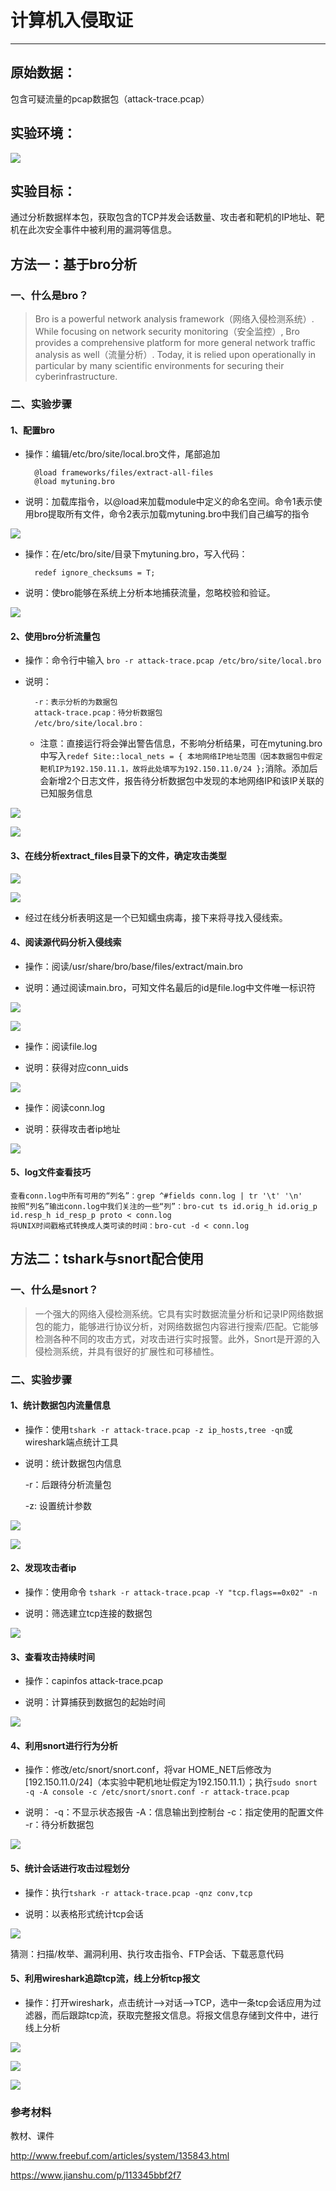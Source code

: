 # 计算机入侵取证

----------

## 原始数据：

包含可疑流量的pcap数据包（attack-trace.pcap）

## 实验环境：

![](https://i.imgur.com/fvQccUU.jpg)

## 实验目标：

通过分析数据样本包，获取包含的TCP并发会话数量、攻击者和靶机的IP地址、靶机在此次安全事件中被利用的漏洞等信息。


## 方法一：基于bro分析

### 一、什么是bro？

> Bro is a powerful network analysis framework（网络入侵检测系统）. While focusing on network security monitoring（安全监控）, Bro provides a comprehensive platform for more general network traffic analysis as well（流量分析）.  Today, it is relied upon operationally in particular by many scientific environments for securing their cyberinfrastructure. 

### 二、实验步骤

#### 1、配置bro

* 操作：编辑/etc/bro/site/local.bro文件，尾部追加
 
	    @load frameworks/files/extract-all-files
		@load mytuning.bro

* 说明：加载库指令，以@load来加载module中定义的命名空间。命令1表示使用bro提取所有文件，命令2表示加载mytuning.bro中我们自己编写的指令

![](https://i.imgur.com/lWPh3Of.jpg)

* 操作：在/etc/bro/site/目录下mytuning.bro，写入代码：

		redef ignore_checksums = T;

* 说明：使bro能够在系统上分析本地捕获流量，忽略校验和验证。

![](https://i.imgur.com/mFbelCg.jpg)

#### 2、使用bro分析流量包

* 操作：命令行中输入 `bro -r attack-trace.pcap /etc/bro/site/local.bro`

* 说明： 

		-r：表示分析的为数据包
		attack-trace.pcap：待分析数据包
		/etc/bro/site/local.bro：

	* 注意：直接运行将会弹出警告信息，不影响分析结果，可在mytuning.bro中写入`redef Site::local_nets = { 本地网络IP地址范围（因本数据包中假定靶机IP为192.150.11.1，故将此处填写为192.150.11.0/24 };`消除。添加后会新增2个日志文件，报告待分析数据包中发现的本地网络IP和该IP关联的已知服务信息

![](https://i.imgur.com/ViFqIDA.jpg)

![](https://i.imgur.com/csepxAb.jpg)

#### 3、在线分析extract_files目录下的文件，确定攻击类型

![](https://i.imgur.com/eZPIzfx.jpg)

![](https://i.imgur.com/4kOk2Lj.jpg)


* 经过在线分析表明这是一个已知蠕虫病毒，接下来将寻找入侵线索。


#### 4、阅读源代码分析入侵线索

* 操作：阅读/usr/share/bro/base/files/extract/main.bro

* 说明：通过阅读main.bro，可知文件名最后的id是file.log中文件唯一标识符

![](https://i.imgur.com/iypiNiY.jpg)

![](https://i.imgur.com/63OWyCR.jpg)

* 操作：阅读file.log

* 说明：获得对应conn_uids

![](https://i.imgur.com/DawtLcK.jpg)

* 操作：阅读conn.log

* 说明：获得攻击者ip地址

![](https://i.imgur.com/jiRPWz3.jpg)


#### 5、log文件查看技巧

	查看conn.log中所有可用的“列名”：grep ^#fields conn.log | tr '\t' '\n'
	按照“列名”输出conn.log中我们关注的一些“列”：bro-cut ts id.orig_h id.orig_p id.resp_h id_resp_p proto < conn.log
	将UNIX时间戳格式转换成人类可读的时间：bro-cut -d < conn.log



## 方法二：tshark与snort配合使用

### 一、什么是snort？

> 一个强大的网络入侵检测系统。它具有实时数据流量分析和记录IP网络数据包的能力，能够进行协议分析，对网络数据包内容进行搜索/匹配。它能够检测各种不同的攻击方式，对攻击进行实时报警。此外，Snort是开源的入侵检测系统，并具有很好的扩展性和可移植性。

### 二、实验步骤

#### 1、统计数据包内流量信息

* 操作：使用`tshark -r attack-trace.pcap -z ip_hosts,tree -qn`或wireshark端点统计工具
* 说明：统计数据包内信息
	
	-r：后跟待分析流量包

	-z: 设置统计参数

![](https://i.imgur.com/CciIpYj.jpg)

![](https://i.imgur.com/Jf7XVqz.jpg)

#### 2、发现攻击者ip

* 操作：使用命令 `tshark -r attack-trace.pcap -Y "tcp.flags==0x02" -n`

* 说明：筛选建立tcp连接的数据包

![](https://i.imgur.com/27elUUy.jpg)

#### 3、查看攻击持续时间

* 操作：capinfos attack-trace.pcap

* 说明：计算捕获到数据包的起始时间

![](https://i.imgur.com/8tPiTgl.jpg)

#### 4、利用snort进行行为分析

* 操作：修改/etc/snort/snort.conf，将var HOME_NET后修改为[192.150.11.0/24]（本实验中靶机地址假定为192.150.11.1）；执行`sudo snort -q -A console -c /etc/snort/snort.conf -r attack-trace.pcap `

* 说明：
	   -q：不显示状态报告
	   -A：信息输出到控制台
	   -c：指定使用的配置文件
       -r：待分析数据包

![](https://i.imgur.com/uYTISwy.jpg)

#### 5、统计会话进行攻击过程划分

* 操作：执行`tshark -r attack-trace.pcap -qnz conv,tcp` 

* 说明：以表格形式统计tcp会话

![](https://i.imgur.com/DnmomOH.jpg)

猜测：扫描/枚举、漏洞利用、执⾏攻击指令、FTP会话、下载恶意代码

#### 5、利用wireshark追踪tcp流，线上分析tcp报文

* 操作：打开wireshark，点击统计——>对话——>TCP，选中一条tcp会话应用为过滤器，而后跟踪tcp流，获取完整报文信息。将报文信息存储到文件中，进行线上分析

![](https://i.imgur.com/IMYStXx.jpg) 

![](https://i.imgur.com/AU57oqN.jpg)

![](https://i.imgur.com/Nky0lch.jpg)

### 参考材料

教材、课件

http://www.freebuf.com/articles/system/135843.html

https://www.jianshu.com/p/113345bbf2f7
